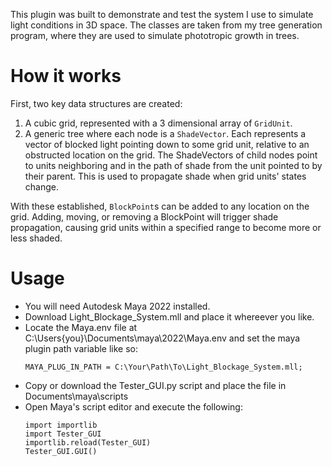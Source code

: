 This plugin was built to demonstrate and test the system I use to simulate light conditions in 3D space.  The classes are taken from my tree generation program, where they are
used to simulate phototropic growth in trees.  

# How it works

First, two key data structures are created:
  1.  A cubic grid, represented with a 3 dimensional array of `GridUnit`.
  2.  A generic tree where each node is a `ShadeVector`. Each represents a vector of blocked light pointing down to some grid unit, relative to an obstructed
      location on the grid.  The ShadeVectors of child nodes point to units neighboring and in the path of shade from the unit pointed to by their parent. This
      is used to propagate shade when grid units' states change.

With these established, `BlockPoint`s can be added to any location on the grid.  Adding, moving, or removing a BlockPoint will trigger shade propagation, causing
grid units within a specified range to become more or less shaded.

# Usage

* You will need Autodesk Maya 2022 installed.
* Download Light_Blockage_System.mll and place it whereever you like.
* Locate the Maya.env file at C:\Users\{you}\Documents\maya\2022\Maya.env and set the maya plugin path variable like so:
  ```
  MAYA_PLUG_IN_PATH = C:\Your\Path\To\Light_Blockage_System.mll;
* Copy or download the Tester_GUI.py script and place the file in Documents\maya\scripts
* Open Maya's script editor and execute the following:
  ```
  import importlib
  import Tester_GUI
  importlib.reload(Tester_GUI)
  Tester_GUI.GUI()
